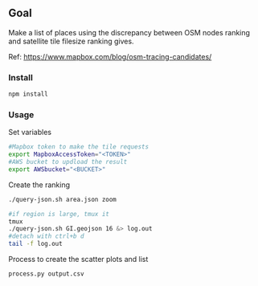 ## Goal

Make a list of places using the discrepancy between OSM nodes ranking and satellite tile filesize ranking gives.


Ref: https://www.mapbox.com/blog/osm-tracing-candidates/



### Install

```js
npm install
```


### Usage


Set variables
```sh
#Mapbox token to make the tile requests
export MapboxAccessToken="<TOKEN>"
#AWS bucket to updload the result
export AWSbucket="<BUCKET>"
```


Create the ranking 
```sh
./query-json.sh area.json zoom

#if region is large, tmux it
tmux
./query-json.sh GI.geojson 16 &> log.out
#detach with ctrl+b d
tail -f log.out
```
Process to create the scatter plots and list
```sh
process.py output.csv
```